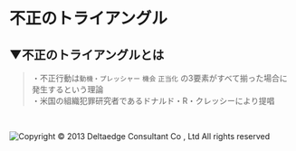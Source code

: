 # 不正のトライアングル

## ▼不正のトライアングルとは
>・不正行動は`動機・プレッシャー` `機会` `正当化` の3要素がすべて揃った場合に発生するという理論<br>
>・米国の組織犯罪研究者であるドナルド・R・クレッシーにより提唱<br>
<br>

![Copyright © 2013 Deltaedge Consultant Co , Ltd  All rights reserved](https://user-images.githubusercontent.com/81621944/229331555-13a40eec-6a26-4018-b7a5-6ff80803b9c1.jpg)<br>
<br>
